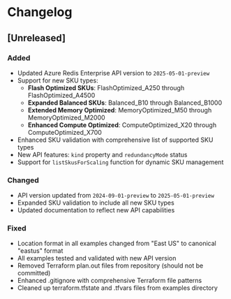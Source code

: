 # Changelog

## [Unreleased]

### Added
- Updated Azure Redis Enterprise API version to `2025-05-01-preview`
- Support for new SKU types:
  - **Flash Optimized SKUs**: FlashOptimized_A250 through FlashOptimized_A4500
  - **Expanded Balanced SKUs**: Balanced_B10 through Balanced_B1000  
  - **Extended Memory Optimized**: MemoryOptimized_M50 through MemoryOptimized_M2000
  - **Enhanced Compute Optimized**: ComputeOptimized_X20 through ComputeOptimized_X700
- Enhanced SKU validation with comprehensive list of supported SKU types
- New API features: `kind` property and `redundancyMode` status
- Support for `listSkusForScaling` function for dynamic SKU management

### Changed
- API version updated from `2024-09-01-preview` to `2025-05-01-preview`
- Expanded SKU validation to include all new SKU types
- Updated documentation to reflect new API capabilities

### Fixed  
- Location format in all examples changed from "East US" to canonical "eastus" format
- All examples tested and validated with new API version
- Removed Terraform plan.out files from repository (should not be committed)
- Enhanced .gitignore with comprehensive Terraform file patterns
- Cleaned up terraform.tfstate and .tfvars files from examples directory

